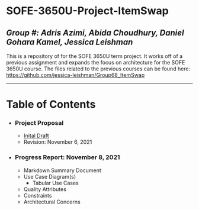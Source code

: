 # SOFE-3650U-Project-ItemSwap
_Group #: Adris Azimi, Abida Choudhury, Daniel Gohara Kamel, Jessica Leishman_
----
This is a repository of for the SOFE 3650U term project. It works off of a previous assignment and expands the focus on architecture for the SOFE 3650U course. The files related to the previous courses can be found here:  https://github.com/jessica-leishman/Group68_ItemSwap 

----
# Table of Contents
- ### Project Proposal
  - [Inital Draft](https://github.com/DanielKamel2001/SOFE-3650U-Project-ItemSwap/blob/main/Proposal/SOFE%203650U%20Proposal%20(ItemSwap).pdf)
  - Revision: November 6, 2021 
- ### Progress Report: November 8, 2021
  - Markdown Summary Document
  - Use Case Diagram(s)
    - Tabular Use Cases
   - Quality Attributes
   - Constraints
   - Architectural Concerns
   

